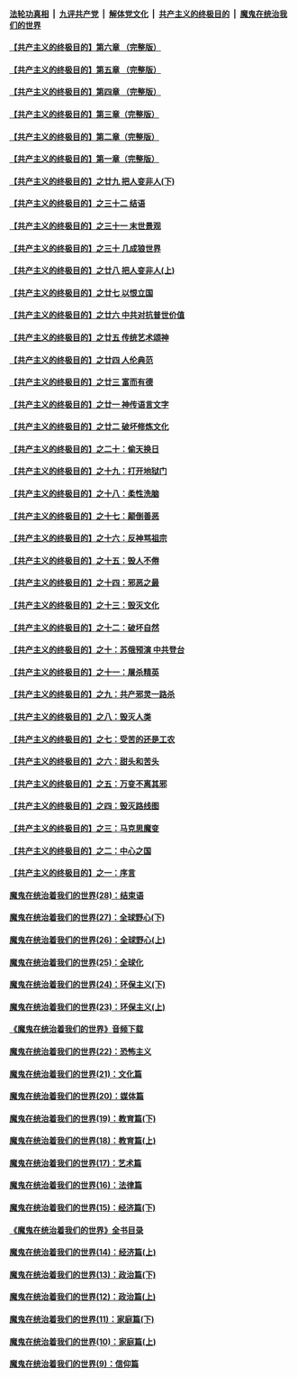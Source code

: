 ####  [法轮功真相](../../../../basic/blob/master/README.md?t=06152331) &nbsp;|&nbsp; [九评共产党](../../../../9ping.md/blob/master/README.md?t=06152331) &nbsp;|&nbsp; [解体党文化](../../../../jtdwh.md/blob/master/README.md?t=06152331)  &nbsp;|&nbsp; [共产主义的终极目的](../../../../gczydzjmd.md/blob/master/README.md?t=06152331) &nbsp;|&nbsp; [魔鬼在统治我们的世界](../../../../mgztzwmdsj.md/blob/master/README.md?t=06152331) 

#### [【共产主义的终极目的】第六章 （完整版）](../pages/nsc422/n11428913.md?t=06152331) 

#### [【共产主义的终极目的】第五章 （完整版）](../pages/nsc422/n11428912.md?t=06152331) 

#### [【共产主义的终极目的】第四章 （完整版）](../pages/nsc422/n11428907.md?t=06152331) 

#### [【共产主义的终极目的】第三章（完整版）](../pages/nsc422/n11428848.md?t=06152331) 

#### [【共产主义的终极目的】第二章（完整版）](../pages/nsc422/n11428831.md?t=06152331) 

#### [【共产主义的终极目的】第一章（完整版）](../pages/nsc422/n11417651.md?t=06152331) 

#### [【共产主义的终极目的】之廿九 把人变非人(下)](../pages/nsc422/n11344140.md?t=06152331) 

#### [【共产主义的终极目的】之三十二 结语](../pages/nsc422/n11360535.md?t=06152331) 

#### [【共产主义的终极目的】之三十一 末世景观](../pages/nsc422/n11351129.md?t=06152331) 

#### [【共产主义的终极目的】之三十 几成狼世界](../pages/nsc422/n11348280.md?t=06152331) 

#### [【共产主义的终极目的】之廿八 把人变非人(上)](../pages/nsc422/n11340492.md?t=06152331) 

#### [【共产主义的终极目的】之廿七 以恨立国](../pages/nsc422/n11336944.md?t=06152331) 

#### [【共产主义的终极目的】之廿六 中共对抗普世价值](../pages/nsc422/n11324785.md?t=06152331) 

#### [【共产主义的终极目的】之廿五 传统艺术颂神](../pages/nsc422/n11296396.md?t=06152331) 

#### [【共产主义的终极目的】之廿四 人伦典范](../pages/nsc422/n11296397.md?t=06152331) 

#### [【共产主义的终极目的】之廿三 富而有德](../pages/nsc422/n11283598.md?t=06152331) 

#### [【共产主义的终极目的】之廿一 神传语言文字](../pages/nsc422/n11263265.md?t=06152331) 

#### [【共产主义的终极目的】之廿二 破坏修炼文化](../pages/nsc422/n11245728.md?t=06152331) 

#### [【共产主义的终极目的】之二十：偷天换日](../pages/nsc422/n11238846.md?t=06152331) 

#### [【共产主义的终极目的】之十九：打开地狱门](../pages/nsc422/n11206376.md?t=06152331) 

#### [【共产主义的终极目的】之十八：柔性洗脑](../pages/nsc422/n11199994.md?t=06152331) 

#### [【共产主义的终极目的】之十七：颠倒善恶](../pages/nsc422/n11179782.md?t=06152331) 

#### [【共产主义的终极目的】之十六：反神骂祖宗](../pages/nsc422/n11166798.md?t=06152331) 

#### [【共产主义的终极目的】之十五：毁人不倦](../pages/nsc422/n11166792.md?t=06152331) 

#### [【共产主义的终极目的】之十四：邪恶之最](../pages/nsc422/n11150249.md?t=06152331) 

#### [【共产主义的终极目的】之十三：毁灭文化](../pages/nsc422/n11135227.md?t=06152331) 

#### [【共产主义的终极目的】之十二：破坏自然](../pages/nsc422/n11135214.md?t=06152331) 

#### [【共产主义的终极目的】之十：苏俄预演 中共登台](../pages/nsc422/n11118424.md?t=06152331) 

#### [【共产主义的终极目的】之十一：屠杀精英](../pages/nsc422/n11118442.md?t=06152331) 

#### [【共产主义的终极目的】之九：共产邪灵一路杀](../pages/nsc422/n11114139.md?t=06152331) 

#### [【共产主义的终极目的】之八：毁灭人类](../pages/nsc422/n11108503.md?t=06152331) 

#### [【共产主义的终极目的】之七：受苦的还是工农](../pages/nsc422/n11101809.md?t=06152331) 

#### [【共产主义的终极目的】之六：甜头和苦头](../pages/nsc422/n11096971.md?t=06152331) 

#### [【共产主义的终极目的】之五：万变不离其邪](../pages/nsc422/n11091285.md?t=06152331) 

#### [【共产主义的终极目的】之四：毁灭路线图](../pages/nsc422/n11086284.md?t=06152331) 

#### [【共产主义的终极目的】之三：马克思魔变](../pages/nsc422/n11061941.md?t=06152331) 

#### [【共产主义的终极目的】之二：中心之国](../pages/nsc422/n11047728.md?t=06152331) 

#### [【共产主义的终极目的】之一：序言](../pages/nsc422/n11086077.md?t=06152331) 

#### [魔鬼在统治着我们的世界(28)：结束语](../pages/nsc422/n10936246.md?t=06152331) 

#### [魔鬼在统治着我们的世界(27)：全球野心(下)](../pages/nsc422/n10928319.md?t=06152331) 

#### [魔鬼在统治着我们的世界(26)：全球野心(上)](../pages/nsc422/n10900318.md?t=06152331) 

#### [魔鬼在统治着我们的世界(25)：全球化](../pages/nsc422/n10788205.md?t=06152331) 

#### [魔鬼在统治着我们的世界(24)：环保主义(下)](../pages/nsc422/n10695307.md?t=06152331) 

#### [魔鬼在统治着我们的世界(23)：环保主义(上)](../pages/nsc422/n10688613.md?t=06152331) 

#### [《魔鬼在统治着我们的世界》音频下载](../pages/nsc422/n10635553.md?t=06152331) 

#### [魔鬼在统治着我们的世界(22)：恐怖主义](../pages/nsc422/n10614727.md?t=06152331) 

#### [魔鬼在统治着我们的世界(21)：文化篇](../pages/nsc422/n10597706.md?t=06152331) 

#### [魔鬼在统治着我们的世界(20)：媒体篇](../pages/nsc422/n10586579.md?t=06152331) 

#### [魔鬼在统治着我们的世界(19)：教育篇(下)](../pages/nsc422/n10564808.md?t=06152331) 

#### [魔鬼在统治着我们的世界(18)：教育篇(上)](../pages/nsc422/n10526970.md?t=06152331) 

#### [魔鬼在统治着我们的世界(17)：艺术篇](../pages/nsc422/n10499093.md?t=06152331) 

#### [魔鬼在统治着我们的世界(16)：法律篇](../pages/nsc422/n10485969.md?t=06152331) 

#### [魔鬼在统治着我们的世界(15)：经济篇(下)](../pages/nsc422/n10469975.md?t=06152331) 

#### [《魔鬼在统治着我们的世界》全书目录](../pages/nsc422/n10464261.md?t=06152331) 

#### [魔鬼在统治着我们的世界(14)：经济篇(上)](../pages/nsc422/n10457370.md?t=06152331) 

#### [魔鬼在统治着我们的世界(13)：政治篇(下)](../pages/nsc422/n10448270.md?t=06152331) 

#### [魔鬼在统治着我们的世界(12)：政治篇(上)](../pages/nsc422/n10444576.md?t=06152331) 

#### [魔鬼在统治着我们的世界(11)：家庭篇(下)](../pages/nsc422/n10440961.md?t=06152331) 

#### [魔鬼在统治着我们的世界(10)：家庭篇(上)](../pages/nsc422/n10435448.md?t=06152331) 

#### [魔鬼在统治着我们的世界(9)：信仰篇](../pages/nsc422/n10432159.md?t=06152331) 

